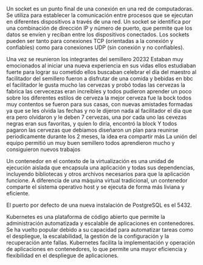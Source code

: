 Un socket es un punto final de una conexión en una red de computadoras. Se utiliza para establecer la comunicación entre procesos que se ejecutan en diferentes dispositivos a través de una red. Un socket se identifica por una combinación de dirección IP y número de puerto, que permite que los datos se envíen y reciban entre los dispositivos conectados. Los sockets pueden ser tanto para conexiones TCP (orientadas a la conexión y confiables) como para conexiones UDP (sin conexión y no confiables).


Una vez se reunieron los integrantes del semillero 20232
Estaban muy emocionados al iniciar una nueva experiencia en sus vidas
ellos estudiaban fuerte para lograr su cometido
ellos buscaban celebrar el día del maestro al facilitador del semillero
fueron a disfrutar de una comida y bebidas en bbc
el facilitador le gusta mucho las cervezas y probó todas las cervezas la fabrica
las cervecezas eran increibles y todos pudieron aprender un poco sobre los diferentes estilos de cerveza
la mejor cerveza fue la bock
todos muy contentos se fueron para sus casas, con nuevas amistades formadas
ya que se les olvida las fechas y no le dijeron nada al facilitador el dia que era 
pero olvidaron y le deben 7 cervezas, una por cada uno
las cevezas negras eran sus favoritas, y quien lo diría, encontró la block
Y todos pagaron las cervezas que debiamos
diseñaron un plan para reunirse periodicamente durante los 2 meses, la idea era compartir más
La unión del equipo permitió un muy buen semillero
todos aprendieron mucho y consiguieron nuevos trabajos

Un contenedor en el contexto de la virtualización es una unidad de ejecución aislada que encapsula una aplicación y todas sus dependencias, incluyendo bibliotecas y otros archivos necesarios para que la aplicación funcione. A diferencia de una máquina virtual tradicional, un contenedor comparte el sistema operativo host y se ejecuta de forma más liviana y eficiente.

El puerto por defecto de una nueva instalación de PostgreSQL es el 5432.

Kubernetes es una plataforma de código abierto que permite la administración automatizada y escalable de aplicaciones en contenedores. Se ha vuelto popular debido a su capacidad para automatizar tareas como el despliegue, la escalabilidad, la gestión de la configuración y la recuperación ante fallas. Kubernetes facilita la implementación y operación de aplicaciones en contenedores, lo que permite una mayor eficiencia y flexibilidad en el despliegue de aplicaciones.